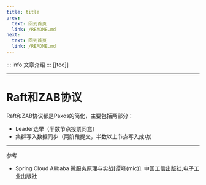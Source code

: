 ```yaml
---
title: title
prev:
  text: 回到首页
  link: /README.md
next:
  text: 回到首页
  link: /README.md
---
```

::: info
文章介绍
:::
[[toc]]

***
# Raft和ZAB协议

Raft和ZAB协议都是Paxos的简化，主要包括两部分：

* Leader选举（半数节点投票同意）
* 集群写入数据同步（两阶段提交，半数以上节点写入成功）

***
参考
- Spring Cloud Alibaba 微服务原理与实战[谭峰(mic)]. 中国工信出版社,电子工业出版社